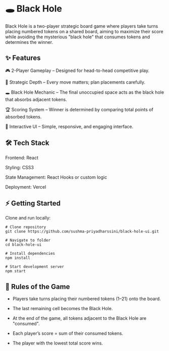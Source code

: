 # 🕳️ Black Hole

Black Hole is a two-player strategic board game where players take turns placing numbered tokens on a shared board, aiming to maximize their score while avoiding the mysterious "black hole" that consumes tokens and determines the winner.

## ✨ Features

🎮 2-Player Gameplay – Designed for head-to-head competitive play.

🧠 Strategic Depth – Every move matters; plan placements carefully.

🕳️ Black Hole Mechanic – The final unoccupied space acts as the black hole that absorbs adjacent tokens.

🏆 Scoring System – Winner is determined by comparing total points of absorbed tokens.

📱 Interactive UI – Simple, responsive, and engaging interface.

## 🛠️ Tech Stack

Frontend: React

Styling: CSS3

State Management: React Hooks or custom logic

Deployment: Vercel 

## ⚡ Getting Started

Clone and run locally:
```
# Clone repository
git clone https://github.com/sushma-priyadharssini/black-hole-ui.git

# Navigate to folder
cd black-hole-ui

# Install dependencies
npm install

# Start development server
npm start
```

## 🎯 Rules of the Game

- Players take turns placing their numbered tokens (1–21) onto the board.

- The last remaining cell becomes the Black Hole.

- At the end of the game, all tokens adjacent to the Black Hole are "consumed".

- Each player’s score = sum of their consumed tokens.

- The player with the lowest total score wins.
